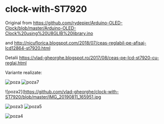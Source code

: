 # clock-with-ST7920

Original from https://github.com/rydepier/Arduino-OLED-Clock/blob/master/Arduino-OLED-Clock%20using%20U8GLIB%20library.ino

and http://nicuflorica.blogspot.com/2018/07/ceas-reglabil-pe-afisaj-lcd12864-st7920.html

Detalii https://vlad-gheorghe.blogspot.ro/2017/08/ceas-pe-lcd-st7920-cu-reglaj.html

Variante realizate:

![poza](https://github.com/vlad-gheorghe/clock-with-ST7920/blob/master/IMG_20190811_165942.jpg)
![poza7](https://github.com/vlad-gheorghe/clock-with-ST7920/blob/master/IMG_20190811_165951.jpg)

![poza2](https://github.com/vlad-gheorghe/clock-with-ST7920/blob/master/IMG_20190811_165951.jpg

![poza3](https://github.com/vlad-gheorghe/clock-with-ST7920/blob/master/IMAG0506.jpg)
![poza5](https://github.com/vlad-gheorghe/clock-with-ST7920/blob/master/37390689_292898341300148_1594809463963910144_o.jpg)

![poza4](https://github.com/vlad-gheorghe/clock-with-ST7920/blob/master/69048013_343982739837754_7505420315711766528_n.jpg)

